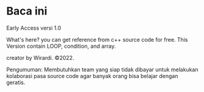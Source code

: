 # Baca ini

Early Access versi 1.0

What's here?
you can get reference from c++ source code for free. This Version contain LOOP, condition, and array.

creator by Wirardi. ©2022.

Pengumuman:
Membutuhkan team yang siap tidak dibayar untuk melakukan kolaborasi pasa source code agar banyak orang bisa belajar dengan geratis. 
